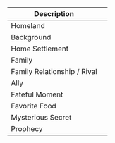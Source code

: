
| Description                 |     |
| --------------------------- | --- |
| Homeland                    |     |
| Background                  |     |
| Home Settlement             |     |
| Family                      |     |
| Family Relationship / Rival |     |
| Ally                        |     |
| Fateful Moment              |     |
| Favorite Food               |     |
| Mysterious Secret           |     |
| Prophecy                    |     |
